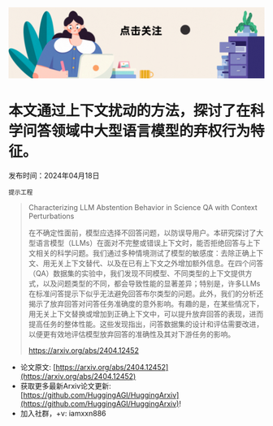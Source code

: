 ![](https://raw.githubusercontent.com/HuggingAGI/HuggingArxiv/main/imgs/follow2.gif)
# 本文通过上下文扰动的方法，探讨了在科学问答领域中大型语言模型的弃权行为特征。
发布时间：2024年04月18日

`提示工程`
> Characterizing LLM Abstention Behavior in Science QA with Context Perturbations
>
> 在不确定性面前，模型应选择不回答问题，以防误导用户。本研究探讨了大型语言模型（LLMs）在面对不完整或错误上下文时，能否拒绝回答与上下文相关的科学问题。我们通过多种情境测试了模型的敏感度：去除正确上下文、用无关上下文替代、以及在已有上下文之外增加额外信息。在四个问答（QA）数据集的实验中，我们发现不同模型、不同类型的上下文提供方式，以及问题类型的不同，都会导致性能的显著差异；特别是，许多LLMs在标准问答提示下似乎无法避免回答布尔类型的问题。此外，我们的分析还揭示了放弃回答对问答任务准确度的意外影响。有趣的是，在某些情况下，用无关上下文替换或增加到正确上下文中，可以提升放弃回答的表现，进而提高任务的整体性能。这些发现指出，问答数据集的设计和评估需要改进，以便更有效地评估模型放弃回答的准确性及其对下游任务的影响。
>
> https://arxiv.org/abs/2404.12452



- 论文原文: [https://arxiv.org/abs/2404.12452](https://arxiv.org/abs/2404.12452)
- 获取更多最新Arxiv论文更新: [https://github.com/HuggingAGI/HuggingArxiv](https://github.com/HuggingAGI/HuggingArxiv)!
- 加入社群，+v: iamxxn886